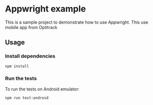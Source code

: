 # Appwright example

This is a sample project to demonstrate how to use Appwright. This use mobile app from Optitrack 

## Usage

### Install dependencies

```sh
npm install
```

### Run the tests

To run the tests on Android emulator:

```sh
npm run test:android
```
